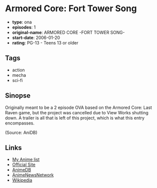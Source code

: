 # Armored Core: Fort Tower Song

-   **type**: ona
-   **episodes**: 1
-   **original-name**: ARMORED CORE -FORT TOWER SONG-
-   **start-date**: 2006-01-20
-   **rating**: PG-13 - Teens 13 or older

## Tags

-   action
-   mecha
-   sci-fi

## Sinopse

Originally meant to be a 2 episode OVA based on the Armored Core: Last Raven game, but the project was cancelled due to View Works shutting down. A trailer is all that is left of this project, which is what this entry encompasses.

(Source: AniDB)

## Links

-   [My Anime list](https://myanimelist.net/anime/3960/Armored_Core__Fort_Tower_Song)
-   [Official Site](http://www.aniplex.co.jp/AC/)
-   [AnimeDB](http://anidb.info/perl-bin/animedb.pl?show=anime&aid=4690)
-   [AnimeNewsNetwork](http://www.animenewsnetwork.com/encyclopedia/anime.php?id=6768)
-   [Wikipedia](http://ja.wikipedia.org/wiki/アーマード・コアシリーズ#OVA)
